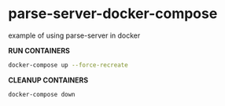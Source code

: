 # parse-server-docker-compose
example of using parse-server in docker

**RUN CONTAINERS**

```bash
docker-compose up --force-recreate
```

**CLEANUP CONTAINERS**

```bash
docker-compose down
```
